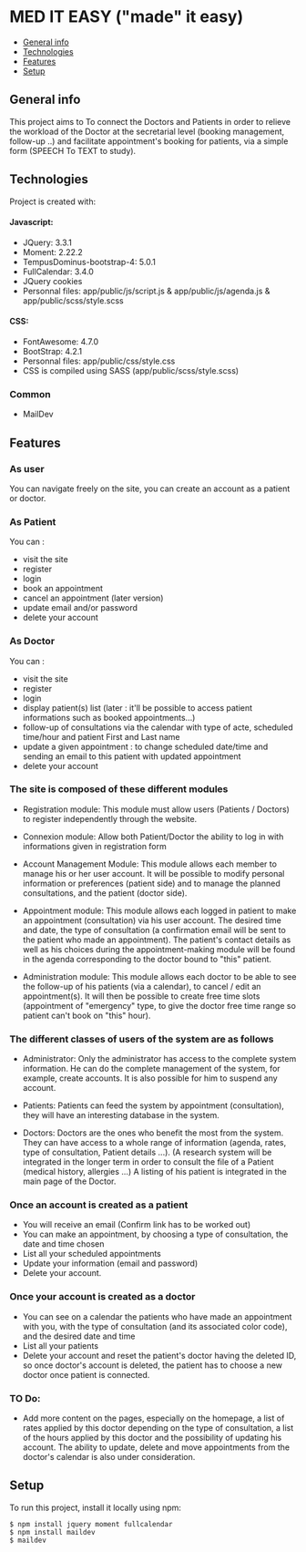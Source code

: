 # MED IT EASY ("made" it easy)
* [General info](#general-info)
* [Technologies](#technologies)
* [Features](#features)
* [Setup](#setup)

## General info
This project aims to To connect the Doctors and Patients in order to relieve the workload of the Doctor at the secretarial level (booking management, follow-up ..) and facilitate appointment's booking for patients, via a simple form (SPEECH To TEXT to study).
	
## Technologies
Project is created with:
#### Javascript:
* JQuery: 3.3.1
* Moment: 2.22.2
* TempusDominus-bootstrap-4: 5.0.1
* FullCalendar: 3.4.0
* JQuery cookies
* Personnal files: app/public/js/script.js & app/public/js/agenda.js & app/public/scss/style.scss

#### CSS:
* FontAwesome: 4.7.0
* BootStrap: 4.2.1
* Personnal files: app/public/css/style.css
* CSS is compiled using SASS (app/public/scss/style.scss)

### Common
* MailDev

## Features
### As user
You can navigate freely on the site, you can create an account as a patient or doctor.
### As Patient
You can : 
* visit the site
* register
* login
* book an appointment
* cancel an appointment (later version)
* update email and/or password
* delete your account

### As Doctor
You can :
* visit the site
* register
* login
* display patient(s) list (later : it'll be possible to access patient informations such as booked appointments...)
* follow-up of consultations via the calendar with type of acte, scheduled time/hour and patient First and Last name
* update a given appointment : to change scheduled date/time and sending an email to this patient with updated appointment
* delete your account

### The site is composed of these different modules
* Registration module: 
This module must allow users (Patients / Doctors) to register independently through the website.

* Connexion module:
Allow both Patient/Doctor the ability to log in with informations given in registration form

* Account Management Module: 
This module allows each member to manage his or her user account. It will be possible to modify personal information or preferences (patient side) and to manage the planned consultations, and the patient (doctor side).

* Appointment module: 
This module allows each logged in patient to make an appointment (consultation) via his user account. The desired time and date, the type of consultation (a confirmation email will be sent to the patient who made an appointment). The patient's contact details as well as his choices during the appointment-making module will be found in the agenda corresponding to the doctor bound to "this" patient.

* Administration module: 
This module allows each doctor to be able to see the follow-up of his patients (via a calendar), to cancel / edit an appointment(s). It will then be possible to create free time slots (appointment of "emergency" type, to give the doctor free time range so patient can't book on "this" hour).

### The different classes of users of the system are as follows
* Administrator: 
Only the administrator has access to the complete system information. He can do the complete management of the system, for example, create accounts. It is also possible for him to suspend any account.
 
* Patients: 
Patients can feed the system by appointment (consultation), they will have an interesting database in the system.

* Doctors: Doctors are the ones who benefit the most from the system. They can have access to a whole range of information (agenda, rates, type of consultation, Patient details ...). (A research system will be integrated in the longer term in order to consult the file of a Patient (medical history, allergies ...) A listing of his patient is integrated in the main page of the Doctor.

### Once an account is created as a patient
* You will receive an email (Confirm link has to be worked out)
* You can make an appointment, by choosing a type of consultation, the date and time chosen
* List all your scheduled appointments
* Update your information (email and password)
* Delete your account.
### Once your account is created as a doctor
* You can see on a calendar the patients who have made an appointment with you, with the type of consultation (and its associated color code), and the desired date and time
* List all your patients
* Delete your account and reset the patient's doctor having the deleted ID, so once doctor's account is deleted, the patient has to choose a new doctor once patient is connected.

### TO Do:
* Add more content on the pages, especially on the homepage, a list of rates applied by this doctor depending on the type of consultation, a list of the hours applied by this doctor and the possibility of updating his account.
The ability to update, delete and move appointments from the doctor's calendar is also under consideration.


## Setup
To run this project, install it locally using npm:

```
$ npm install jquery moment fullcalendar
$ npm install maildev
$ maildev
```
